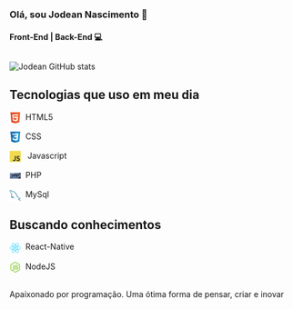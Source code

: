 ### Olá, sou Jodean Nascimento :wave: 
 
#### Front-End | Back-End :computer: 
##

![Jodean GitHub stats](https://github-readme-stats.vercel.app/api?username=Jodean&show_icons=true&theme=dracula)

## Tecnologias que uso em meu dia
<div style="display: inline_block">
  <p> 
    <img align="center" alt="" src="https://github.com/devicons/devicon/blob/master/icons/html5/html5-original.svg" width="20" height="20" />&nbsp;&nbsp;HTML5 
  </p>

  <p>
    <img align="center" alt="" src="https://github.com/devicons/devicon/blob/master/icons/css3/css3-original.svg" width="20" height="20" />&nbsp;&nbsp;CSS
  </p>

  <p>
    <img align="center" alt="" src="https://github.com/devicons/devicon/blob/master/icons/javascript/javascript-original.svg" width="20" height="20" />&nbsp;&nbsp; Javascript
  </p>

  <p>
    <img align="center" alt="" src="https://github.com/devicons/devicon/blob/master/icons/php/php-original.svg" width="20" height="20" />&nbsp;&nbsp;PHP
  </p>

  <p>
    <img align="center" alt="" src="https://github.com/devicons/devicon/blob/master/icons/mysql/mysql-original.svg" width="20" height="20" />&nbsp;&nbsp;MySql
  </p>
</div>

## Buscando conhecimentos
  <div style="display: inline_block">
    <p><img align="center" alt="" src="https://github.com/devicons/devicon/blob/master/icons/react/react-original.svg" width="20" height="20" />&nbsp;&nbsp;React-Native</p>
     <p><img align="center" alt="" src="https://github.com/devicons/devicon/blob/master/icons/nodejs/nodejs-original.svg" width="20" height="20" />&nbsp;&nbsp;NodeJS</p>
  </div>
  

 ##
 
</div style="display: inline_block">
 <p>Apaixonado por programação. Uma ótima forma de pensar, criar e inovar</p>
</div>
